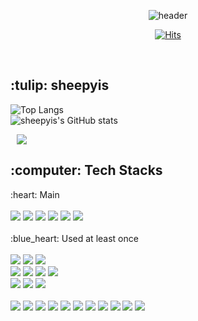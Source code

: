 <div align="center">

![header](https://capsule-render.vercel.app/api?type=Waving&color=gradient&customColorList=3&height=150&section=header&text=sheepyis&fontColor=ffffff&fontSize=50&animation=twinkling&fontAlign=80&fontAlignY=36)

[![Hits](https://hits.seeyoufarm.com/api/count/incr/badge.svg?url=https%3A%2F%2Fgithub.com%2Fsheepyis%2Fhit-counter&count_bg=%23B7DBF2&title_bg=%234FB1EE&icon=github.svg&icon_color=%23E7E7E7&title=hits&edge_flat=true)](https://hits.seeyoufarm.com)

<br> 
</div>

<div align="left">
<h2>:tulip: sheepyis</h2>

![Top Langs](https://github-readme-stats.vercel.app/api/top-langs/?username=sheepyis&layout=compact&theme=dark)
<br/>
![sheepyis's GitHub stats](https://github-readme-stats.vercel.app/api?username=sheepyis&show_icons=true&theme=react)

<a href="https://www.instagram.com/sheep_is/">
    <img 
        src="http://img.shields.io/badge/-Instagram-E4405F?style=flat&logoColor=white&logo=Instagram&link=https://www.Instagram.com/sheep_is/"
        style="height : auto; margin-left : 10px; margin-right : 10px;"/>
</a>
</div>

<div align="left">
<h2>:computer: Tech Stacks</h2>
</div>
:heart: Main
<br/><br/>
<div align="left">
 <img src="https://img.shields.io/badge/HTML5-E34F26?style=for-the-badge&logo=HTML5&logoColor=white">
 <img src="https://img.shields.io/badge/CSS3-1572B6?style=for-the-badge&logo=CSS3&logoColor=white">
 <img src="https://img.shields.io/badge/JavaScript-F7DF1E?style=for-the-badge&logo=JavaScript&logoColor=white">
 <img src="https://img.shields.io/badge/bootstrap-7952B3?style=for-the-badge&logo=bootstrap&logoColor=white">
 <img src="https://img.shields.io/badge/react-61DAFB?style=for-the-badge&logo=React&logoColor=white">
 <img src="https://img.shields.io/badge/vite-646CFF?style=for-the-badge&logo=vite&logoColor=white">
</div>
<br/>
:blue_heart: Used at least once
<br/><br/>
<div align="left">
<img src="https://img.shields.io/badge/C-A8B9CC?style=for-the-badge&logo=C&logoColor=white">
<img src="https://img.shields.io/badge/c++-%2300599C.svg?style=for-the-badge&logo=c%2B%2B&logoColor=white"/>
<img src="https://img.shields.io/badge/c%23-%23239120.svg?style=for-the-badge&logo=c-sharp&logoColor=white"/>
<br/>
<img src="https://img.shields.io/badge/Python-3776AB?style=for-the-badge&logo=Python&logoColor=white">
<img src="https://img.shields.io/badge/Java-007396?style=for-the-badge&logo=Java&logoColor=white">
<img src="https://img.shields.io/badge/Kotlin-7F52FF?style=for-the-badge&logo=Kotlin&logoColor=white">
<img src="https://img.shields.io/badge/Lua-2C2D72?style=for-the-badge&logo=Lua&logoColor=white">
<br/>
<img src="https://img.shields.io/badge/Node.js-339933?style=for-the-badge&logo=Node.js&logoColor=white">
<img src="https://img.shields.io/badge/MySQL-4479A1?style=for-the-badge&logo=MySQL&logoColor=white">
<img src="https://img.shields.io/badge/firebase-FFCA28?style=for-the-badge&logo=firebase&logoColor=white">
<br/><br/>
<img src="https://img.shields.io/badge/Visual Studio-5C2D91?style=for-the-badge&logo=Visual Studio&logoColor=white">
<img src="https://img.shields.io/badge/Visual Studio Code-007ACC?style=for-the-badge&logo=Visual Studio Code&logoColor=white">
<img src="https://img.shields.io/badge/IntelliJ IDEA-000000?style=for-the-badge&logo=IntelliJ IDEA&logoColor=white">
<img src="https://img.shields.io/badge/Eclipse IDE-2C2255?style=for-the-badge&logo=Eclipse IDE&logoColor=white">
<img src="https://img.shields.io/badge/android studio-3DDC84?style=for-the-badge&logo=android studio&logoColor=white">
<img src="https://img.shields.io/badge/blender-E87D0D?style=for-the-badge&logo=blender&logoColor=white">
<img src="https://img.shields.io/badge/unity-000000?style=for-the-badge&logo=unity&logoColor=white">
<img src="https://img.shields.io/badge/Linux-FCC624?style=for-the-badge&logo=Linux&logoColor=white">
<img src="https://img.shields.io/badge/netlify-00C7B7?style=for-the-badge&logo=netlify&logoColor=white">
<img src="https://img.shields.io/badge/Git-F05032?style=for-the-badge&logo=Git&logoColor=white">
<img src="https://img.shields.io/badge/github-181717?style=for-the-badge&logo=github&logoColor=white">
</div>
